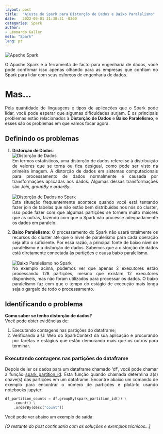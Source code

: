 ```yaml
---
layout: post
title:  "Ajuste do Spark para Distorção de Dados e Baixo Paralelismo"
date:   2022-09-01 21:38:31 -0300
categories: Spark
author:
- Leonardo Galler
meta: "Spark"
lang: pt
---
```

<div style="text-align: justify" markdown="1">

![Apache Spark](https://upload.wikimedia.org/wikipedia/commons/thumb/f/f3/Apache_Spark_logo.svg/128px-Apache_Spark_logo.svg.png "A principal ferramenta para engenharia de dados!")

O Apache Spark é a ferramenta de facto para engenharia de dados, você pode confirmar isso apenas olhando para as empresas que confiam no Spark para lidar com seus esforços de engenharia de dados.

# Mas...
Pela quantidade de linguagens e tipos de aplicações que o Spark pode lidar, você pode esperar que algumas dificuldades surjam. E os principais problemas estão relacionados à **Distorção de Dados** e **Baixo Paralelismo**, e esses são os problemas em que vamos focar agora.

## Definindo os problemas
1. **Distorção de Dados**: <br>
  ![Distorção de Dados]({{site.url}}/images/data-skew.png "A definição estatística")<br>
Em termos estatísticos, uma distorção de dados refere-se à distribuição de valores que se torna ou fica desigual, como pode ser visto na primeira imagem.
A distorção de dados em sistemas computacionais para processamento de dados normalmente é causada por transformações aplicadas aos dados. Algumas dessas transformações são *Join, groupBy* e *orderBy*.<br><br>
    ![Distorção de Dados no Spark]({{site.url}}/images/skew-park.png "Referência visual de distorção de dados no Spark")<br>
Esta situação frequentemente acontece quando você está tentando fazer join de tabelas que não estão bem distribuídas nos nós do cluster, isso pode fazer com que algumas partições se tornem muito maiores que as outras, fazendo com que o Spark não processe adequadamente os dados em paralelo.

2. **Baixo Paralelismo:**
O processamento do Spark não usará totalmente os recursos do cluster até que o nível de paralelismo para cada operação seja alto o suficiente. Por essa razão, a principal fonte de baixo nível de paralelismo é a distorção de dados. Sabemos que a distorção de dados está diretamente conectada às partições e causa baixo paralelismo.<br><br>
![Baixo Paralelismo no Spark]({{site.url}}/images/low-parallelism.png "Apenas 2 tarefas processando 128 partições")<br>
No exemplo acima, podemos ver que apenas 2 executores estão processando 128 partições, mesmo que existam 12 executores disponíveis, mas não foram utilizados para processar os dados.
O baixo paralelismo faz com que o tempo do estágio de execução mais longa seja o gargalo de todo o processamento.

## Identificando o problema
**Como saber se tenho distorção de dados?**<br>
Você pode obter evidências de:
1. Executando contagens nas partições do dataframe;
2. Verificando a UI Web do SparkContext da sua aplicação e procurando por tarefas e estágios que estão demorando mais que os outros para terminar.

### Executando contagens nas partições do dataframe
Depois de ler os dados para um dataframe chamado 'df', você pode chamar a função [spark_partition_id](https://spark.apache.org/docs/3.1.1/api/python/reference/api/pyspark.sql.functions.spark_partition_id.html). Esta função quando chamada determina a(s) chave(s) das partições em um dataframe.
Encontre abaixo um comando de exemplo para encontrar o número de partições e plotá-lo usando notebooks jupyter:</div>

```python
df_partition_counts = df.groupBy(spark_partition_id()) \
    .count() \
    .orderBy(desc("count"))
```

<div style="text-align: justify" markdown="1">
Você pode ver abaixo um exemplo de saída:<br>

*[O restante do post continuaria com as soluções e exemplos técnicos...]*</div> 